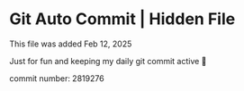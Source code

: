 # Git Auto Commit | Hidden File

This file was added Feb 12, 2025

Just for fun and keeping my daily git commit active 🤪

commit number: 2819276
